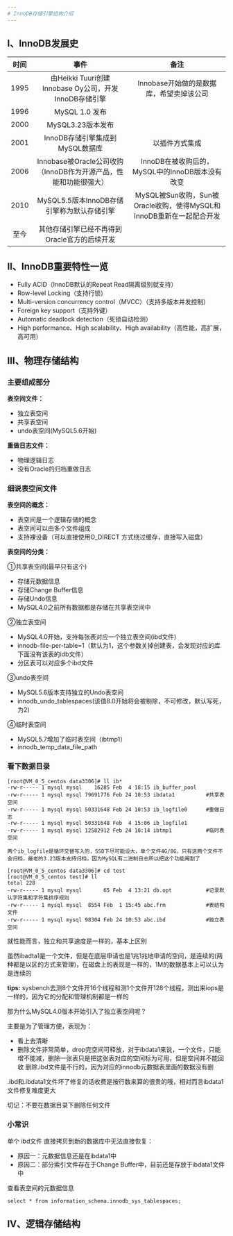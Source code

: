 ```yaml
---
# InnoDB存储引擎结构介绍
---
```


## Ⅰ、InnoDB发展史
|时间|事件|备注|
|:-:|:-:|:-:|
|1995|由Heikki Tuuri创建Innobase Oy公司，开发InnoDB存储引擎|Innobase开始做的是数据库，希望卖掉该公司|
|1996|MySQL 1.0 发布||
|2000|MySQL3.23版本发布||
|2001|InnoDB存储引擎集成到MySQL数据库|以插件方式集成|
|2006|Innobase被Oracle公司收购（InnoDB作为开源产品，性能和功能很强大）|InnoDB在被收购后的，MySQL中的InnoDB版本没有改变|
|2010|MySQL5.5版本InnoDB存储引擎称为默认存储引擎|MySQL被Sun收购，Sun被Oracle收购，使得MySQL和InnoDB重新在一起配合开发|
|至今|其他存储引擎已经不再得到Oracle官方的后续开发||

## Ⅱ、InnoDB重要特性一览
- Fully ACID（InnoDB默认的Repeat Read隔离级别就支持）
- Row-level Locking（支持行锁）
- Multi-version concurrency control（MVCC）（支持多版本并发控制）
- Foreign key support（支持外键）
- Automatic deadlock detection（死锁自动检测）
- High performance、High scalability、High availability（高性能，高扩展，高可用）

## Ⅲ、物理存储结构
### 主要组成部分

**表空间文件：**

- 独立表空间
- 共享表空间
- undo表空间(MySQL5.6开始)

**重做日志文件：**

- 物理逻辑日志
- 没有Oracle的归档重做日志

### 细说表空间文件

**表空间的概念：**

- 表空间是一个逻辑存储的概念
- 表空间可以由多个文件组成
- 支持裸设备（可以直接使用O_DIRECT 方式绕过缓存，直接写入磁盘）

**表空间的分类：**

①共享表空间(最早只有这个)
- 存储元数据信息
- 存储Change Buffer信息
- 存储Undo信息
- MySQL4.0之前所有数据都是存储在共享表空间中

②独立表空间
- MySQL4.0开始，支持每张表对应一个独立表空间(ibd文件)
- innodb-file-per-table=1（默认为1，这个参数关掉创建表，会发现对应的库下面没有该表的idb文件）
- 分区表可以对应多个ibd文件

③undo表空间
- MySQL5.6版本支持独立的Undo表空间
- innodb_undo_tablespaces(该值8.0开始将会被剔除，不可修改，默认写死，为2)

④临时表空间
- MySQL5.7增加了临时表空间（ibtmp1）
- innodb_temp_data_file_path

### 看下数据目录
```
[root@VM_0_5_centos data3306]# ll ib*
-rw-r----- 1 mysql mysql    16285 Feb  4 18:15 ib_buffer_pool
-rw-r----- 1 mysql mysql 79691776 Feb 24 10:53 ibdata1          #共享表空间
-rw-r----- 1 mysql mysql 50331648 Feb 24 10:53 ib_logfile0      #重做日志
-rw-r----- 1 mysql mysql 50331648 Feb  4 15:06 ib_logfile1    
-rw-r----- 1 mysql mysql 12582912 Feb 24 10:14 ibtmp1           #临时表空间

两个ib_logfile是循环交替写入的，SSD下尽可能设大，单个文件4G/8G，只有这两个文件不会归档，最老的3.23版本支持归档，因为MySQL有二进制日志所以把这个功能阉割了

[root@VM_0_5_centos data3306]# cd test
[root@VM_0_5_centos test]# ll
total 228
-rw-r----- 1 mysql mysql       65 Feb  4 13:21 db.opt           #记录默认字符集和字符集排序规则
-rw-r----- 1 mysql mysql  8554 Feb  1 15:45 abc.frm             #表结构文件
-rw-r----- 1 mysql mysql 98304 Feb 24 10:53 abc.ibd             #独立表空间
```

就性能而言，独立和共享速度是一样的，基本上区别

虽然ibadta1是一个文件，但是在底层申请也是1兆1兆地申请的空间，是连续的(两种都是以区的方式来管理)，在磁盘上的表现是一样的，1M的数据基本上可以认为是连续的

**tips:**
sysbench去测8个文件开16个线程和测1个文件开128个线程，测出来iops是一样的，因为它的分配和管理机制都是一样的

那为什么MySQL4.0版本开始引入了独立表空间呢？

主要是为了管理方便，表现为：

- 看上去清晰
- 删除文件非常简单，drop完空间可释放，对于ibdata1来说，一个文件，只能增不能减，删除一张表只是把这张表对应的空间标为可用，但是空间并不能回收
删除.ibd文件是不行的，因为对应的innodb元数据表里面的数据没有删

.ibd和.ibdata1文件坏了修复的话收费是按行数来算的很贵的哦，相对而言ibdata1文件修复难度更大

切记：不要在数据目录下删除任何文件

### 小常识
单个 ibd文件 直接拷贝到新的数据库中无法直接恢复：
- 原因一：元数据信息还是在ibdata1中
- 原因二：部分索引文件存在于Change Buffer中，目前还是存放于ibdata1文件中

查看表空间的元数据信息
```
select * from information_schema.innodb_sys_tablespaces;
```

## Ⅳ、逻辑存储结构
